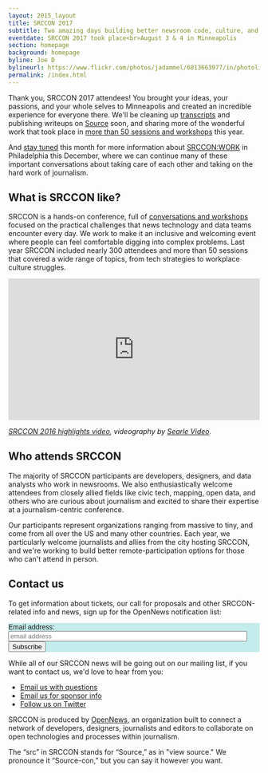 ```yaml
---
layout: 2015_layout
title: SRCCON 2017
subtitle: Two amazing days building better newsroom code, culture, and process—together. <br />
eventdate: SRCCON 2017 took place<br>August 3 & 4 in Minneapolis
section: homepage
background: homepage
byline: Joe D
bylineurl: https://www.flickr.com/photos/jadammel/6813663977/in/photolist-bo6NV8-cYJ5BW-dvdBz6-bx3hGz-bjwfyN-eiyt2R-bzndNi-xpTv4c-c1uNoN-87b43u-dwF5Xi-877Usp-9KXu6o-7JWWQ3-eiRr3x-bkmRcj-dmCBA5-dmCbxp-bk8hN1-aPrDyF-c3oCfy-eds2cy-63QpuP-6RykQm-bwqeeP-82nsNg-bcMuqH-p4YhA-6ruw6u-bzQzwU-6N35wm-6yQoFn-diJKXS-dBFrpJ-aG3CYP-edHBYv-4f5wv-jwewB-6CZYnF-4oiFUn-bw5j8Z-4cE92J-bAYTin-bQsdTz-dLN559-5o98t6-bkQyU9-djE7or-duoc32-aJBXGg
permalink: /index.html
---
```


Thank you, SRCCON 2017 attendees! You brought your ideas, your passions, and your whole selves to Minneapolis and created an incredible experience for everyone there. We'll be cleaning up [transcripts](/transcription) and publishing writeups on [Source](https://source.opennews.org) soon, and sharing more of the wonderful work that took place in [more than 50 sessions and workshops](/schedule) this year.

And [stay tuned](http://opennews.us5.list-manage.com/subscribe?u=71c95e9a43708843d2fdc1f09&id=996e9290cc) this month for more information about [SRCCON:WORK](https://work.srccon.org) in Philadelphia this December, where we can continue many of these important conversations about taking care of each other and taking on the hard work of journalism.

<div class="blue">
<div class="innercontainer">

<h2>What is SRCCON like?</h2>
<p>SRCCON is a hands-on conference, full of <a href="/sessions">conversations and workshops</a> focused on the practical challenges that news technology and data teams encounter every day. We work to make it an inclusive and welcoming event where people can feel comfortable digging into complex problems. Last year SRCCON included nearly 300 attendees and more than 50 sessions that covered a wide range of topics, from tech strategies to workplace culture struggles.</p>

<style>.embed-container { position: relative; padding-bottom: 56.25%; height: 0; overflow: hidden; max-width: 100%; } .embed-container iframe, .embed-container object, .embed-container embed { position: absolute; top: 0; left: 0; width: 100%; height: 100%; }</style><div class='embed-container'><iframe src='https://player.vimeo.com/video/180221748' frameborder='0' webkitAllowFullScreen mozallowfullscreen allowFullScreen></iframe></div>
<p class="caption"><em><a href="https://vimeo.com/180221748">SRCCON 2016 highlights video</a>, videography by <a href="http://www.searlevideo.com/">Searle Video</a>.</em></p>
</div>
</div>

## Who attends SRCCON

The majority of SRCCON participants are developers, designers, and data analysts who work in newsrooms. We also enthusiastically welcome attendees from closely allied fields like civic tech, mapping, open data, and others who are curious about journalism and excited to share their expertise at a journalism-centric conference.

Our participants represent organizations ranging from massive to tiny, and come from all over the US and many other countries. Each year, we particularly welcome journalists and allies from the city hosting SRCCON, and we're working to build better remote-participation options for those who can't attend in person.

<div class="blue">
<div class="innercontainer">

<h2>Contact us</h2>

<p>To get information about tickets, our call for proposals and other SRCCON-related info and news, sign up for the OpenNews notification list:</p>

<!-- Begin MailChimp Signup Form -->
<link href="//cdn-images.mailchimp.com/embedcode/slim-10_7.css" rel="stylesheet" type="text/css">
<style type="text/css">
        #mc_embed_signup{background:#c5ecec; clear:left; font:14px Helvetica,Arial,sans-serif; }
        #mc_embed_signup form {
          padding-left: 0px;
        }
        #mc_embed_signup input.email {
          width: 95%;
        }
        /
</style>
<div id="mc_embed_signup">
<form action="//opennews.us5.list-manage.com/subscribe/post?u=71c95e9a43708843d2fdc1f09&amp;id=996e9290cc" method="post" id="mc-embedded-subscribe-form" name="mc-embedded-subscribe-form" class="validate" target="_blank" novalidate>
    <div id="mc_embed_signup_scroll">
        <label for="mce-EMAIL">Email address:</label>
        <input type="email" value="" name="EMAIL" class="email" id="mce-EMAIL" placeholder="email address" required>
    <!-- real people should not fill this in and expect good things - do not remove this or risk form bot signups-->
    <div style="position: absolute; left: -5000px;" aria-hidden="true"><input type="text" name="b_71c95e9a43708843d2fdc1f09_996e9290cc" tabindex="-1" value=""></div>
    <div class="clear"><input type="submit" value="Subscribe" name="subscribe" id="mc-embedded-subscribe" class="button"></div>
    </div>
</form>
</div>

<p>While all of our SRCCON news will be going out on our mailing list, if you want to contact us, we'd love to hear from you:</p>

<ul>
<li><a href="mailto:srccon@opennews.org">Email us with questions</a></li>
<li><a href="mailto:dan@opennews.org">Email us for sponsor info</a></li>
<li><a href="https://www.twitter.com/srccon">Follow us on Twitter</a></li>
</ul>


</div>
</div>

SRCCON is produced by [OpenNews](http://opennews.org), an organization built to connect a network of developers, designers, journalists and editors to collaborate on open technologies and processes within journalism.

The “src” in SRCCON stands for “Source,” as in "view source." We pronounce it “Source-con,” but you can say it however you want.
